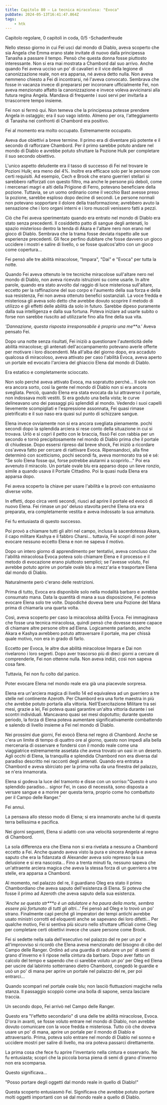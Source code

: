 ```yaml
---
title: Capitolo 80 – La tecnica miracolosa: "Evoca"
pubDate: 2024-05-13T16:41:47.864Z
tags:
    - htk
---
```


Capitolo regolare,
0 capitoli in coda, 0/5
-Schadenfreude

Nello stesso giorno in cui Fei uscì dal mondo di Diablo, aveva scoperto che sia Angela che Emma erano state invitate di nuovo dalla principessa Tanasha a passare il tempo. Pensò che questa donna fosse piuttosto interessante. Non si era mai mostrata a Chambord dal suo arrivo.
Anche quando Fei aveva ucciso un po' di cavalieri e il vice della legione di canonizzazione reale, non era apparsa, né aveva detto nulla. Non aveva nemmeno chiesto a Fei di incontrarsi, né l'aveva convocato. Sembrava che fosse in vacanza invece di prepararsi per incoronare ufficialmente Fei, non aveva menzionato affatto la canonizzazione e invece voleva avvicinarsi alla futura regina Angela.
Mandava di frequente i suoi servi per invitarla a trrascorrere tempo insieme.

Fei non si fermò qui. Non temeva che la principessa potesse prendere Angela in ostaggio; era il suo vago istinto. Almeno per ora, l'atteggiamento di Tanasha nei confronti di Chambord era positivo.

Fei al momento era molto occupato. Estremamente occupato.

Aveva due obiettivi a breve termine. Il primo era di diventare più potente e il secondo di rafforzare Chambord. Per il primo sarebbe potuto andare nel mondo di Diablo e avrebbe potuto sfruttare la Pozione Hulk per completare il suo secondo obiettivo.

L'unico aspetto deludente era il tasso di successo di Fei nel trovare le Pozioni Hulk; era meno del 4%. Inoltre era efficace solo per le persone con certi requisiti. Ad esempio, Cech e Brook che erano guerrieri stellari si sarebbero rafforzati con questo filtro, ma anche le persone più deboli, come i mercenari magri e alti della Prigione di Ferro, potevano beneficiare della pozione.
Tuttavia, se un uomo ordinario come il vecchio Bast avesse preso la pozione, sarebbe esploso dopo decine di secondi. Le persone normali non potevano sopportare il dolore della trasformazione; avrebbero avuto la sensazione che i loro organi interni e i loro muscoli venissero fatti a pezzi.

Ciò che Fei aveva sperimentato quando era entrato nel mondo di Diablo era stato senza precedenti. Il cosiddetto patto di sangue degli antenati, lo spazio misterioso dentro la tenda di Akara e l'altare nero non erano nel gioco di Diablo. Sembrava che la trama fosse deviata rispetto alle sue esperienze precedenti. Gli fece perfino dubitare che fosse davvero un gioco uccidere i mostri e salire di livello, o se fosse qualcos'altro con un gioco come copertura...

Fei pensò alle tre abilità miracolose, "Impara", "Dai" e "Evoca" per tutta la notte.

Quando Fei aveva ottenuto le tre tecniche miracolose sull'altare nero nel mondo di Diablo, non aveva ricevuto istruzioni su come usarle. In altre parole, quando era stato avvolto dal raggio di luce misteriosa sull'altare, eccetto per la raffinazione del suo corpo e l'aumento della sua forza e della sua resistenza, Fei non aveva ottenuto benefici sostanziali.
La voce fredda e misteriosa gli aveva solo detto che avrebbe dovuto scoprire il metodo di utilizzo e gli effetti delle abilità da solo in futuro. Sarebbe dipeso puramente dalla sua intelligenza e dalla sua fortuna. Poteva iniziare ad usarle subito o forse non sarebbe riuscito ad utilizzarle fino alla fine della sua vita.

<em>'Dannazione, questa risposta irresponsabile è proprio una me**a.'</em> Aveva pensato Fei.

Dopo una notte senza risultati, Fei iniziò a questionare l'autenticità delle abilità miracolose; gli antenati dell'accampamento potevano averle offerte per motivare i loro discendenti. Ma all'alba del giorno dopo, era accaduto qualcosa di miracoloso, aveva attivato per caso l'abilità Evoca, aveva aperto un portale ed evocato l'arciera del ghiaccio Elena dal mondo di Diablo.

Era estatico e completamente scioccato.

Non solo perché aveva attivato Evoca, ma sopratutto perché... Il sole non era ancora sorto, così la gente nel mondo di Diablo non si era ancora svegliata.
Perciò, quando Elena era stata evocata da lui attraverso il portale, non indossava molti vestiti. Si era goduto una bella vista; le curve delineavano uno dei passaggi più splendidi al mondo. Vedendo i suoi capelli lievemente scompigliati e l'espressione assonnata, Fei quasi rimase pietrificato e il suo naso era quasi sul punto di schizzare sangue.

Elena invece ovviamente non si era ancora svegliata pienamente. pochi secondi dopo la splendida arciera si rese conto della situazione in cui si trovava. Urlò e si coprì il petto con le braccia, fissò Fei con rabbia per un secondo e tornò precipitosamente nel mondo di Diablo prima che il portale di chiudesse.
Dopo essersi ripreso dal breve shock, Fei iniziò a ricordare cos'aveva fatto per cercare di riattivare Evoca. Ripensandoci, alla fine determinò con scetticismo, pochi secondi fa, aveva mormorato tra sé e sé: "Se solo Elena fosse qui, forse potrebbe aiutarmi a scoprirlo..." Poi era avvenuto il miracolo. Un portale ovale blu era apparso dopo un lieve ronzio, simile a quando usava il Portale Cittadino. Poi la quasi nuda Elena era apparsa dopo.

Fei aveva scoperto la chiave per usare l'abilità e la provò con entusiasmo diverse volte.

In effetti, dopo circa venti secondi, riuscì ad aprire il portale ed evocò di nuovo Elena. Fei rimase un po' deluso stavolta perché Elena ora era preparata, era completamente vestita e aveva indossato la sua armatura.

Fei fu entusiasta di questo successo.

Poi provò a chiamare tutti gli altri nel campo, inclusa la sacerdotessa Akara, il capo militare Kashya e il fabbro Charsi... tuttavia, Fei scoprì di non poter evocare nessuno eccetto Elena e non ne sapeva il motivo.

Dopo un intero giorno di apprendimento per tentativi, aveva concluso che l'abilità miracolosa Evoca poteva solo chiamare Elena e il processo e il metodo di evocazione erano piuttosto semplici; se l'avesse voluto, Fei avrebbe potuto aprire un portale ovale blu a mezz'aria e trasportare Elena dal mondo di Diablo.

Naturalmente però c'erano delle restrizioni.

Prima di tutto, Evoca era disponibile solo nella modalità barbaro e avrebbe consumato mana. Data la quantità di mana a sua disposizione, Fei poteva evocare Elena solo tre volte. Dopodiché doveva bere una Pozione del Mana prima di chiamarla una quarta volta.

Così, aveva scoperto per caso la miracolosa abilità Evoca. Fei immaginava che fosse una tecnica miracolosa, quindi pensò che dovesse essere capace di chiamare altre persone oltre ad Elena. Logicamente parlando, anche Akara e Kashya avrebbero potuto attraversare il portale, ma per chissà quale motivo, non era in grado di farlo.

Eccetto per Evoca, le altre due abilità miracolose Impara e Dai non rivelarono i loro segreti. Dopo aver trascorso più di dieci giorni a cercare di comprenderle, Fei non ottenne nulla. Non aveva indizi, così non sapeva cosa fare.

Tuttavia, Fei non fu colto dal panico.

Poter evocare Elena nel mondo reale era già una piacevole sorpresa.

Elena era un'arciera magica di livello 14 ed equivaleva ad un guerriero a tre stelle nel continente Azeroth. Per Chambord era una forte maestra in più che avrebbe potuto portarla alla vittoria. Nell'Esercitazione Militare tra sei mesi, grazie a lei, Fei poteva quasi garantire un'altra vittoria durante i sei scontri individuali. Mancavano quasi sei mesi dopotutto; durante questo periodo, la forza di Elena poteva aumentare significativamente combattendo e salendo di livello insieme a Fei nel mondo di Diablo.

Nei prossimi due giorni, Fei evocò Elena nel regno di Chambord. Anche se c'era un limite di tempo di quattro ore al giorno, questo non impedì alla bella mercenaria di osservare e fondersi con il mondo reale come una viaggiatrice estremamente assetata che aveva trovato un oasi in un deserto. Agli occhi di Elena, la tranquilla e splendida Chambord non era diversa dal paradiso descritto nei racconti degli antenati. Quando era entrata a Chambord e aveva sbirciato per la prima volta da una finestra del palazzo, se n'era innamorata.

Elena si godeva la luce del tramonto e disse con un sorriso:"Questo è uno splendido paradiso... signor Fei, in caso di necessità, sono disposta a versare sangue e a morire per questa terra, proprio come ho combattuto per il Campo delle Ranger."

Fei annuì.

La pensava allo stesso modo di Elena; si era innamorato anche lui di questa terra bellissima e pacifica.

Nei giorni seguenti, Elena si adattò con una velocità sorprendente al regno di Chambord.

La sola differenza era che Elena non si era rivelata a nessuno a Chambord eccetto a Fei. Anche quando aveva visto la pura e sincera Angela e aveva saputo che era la fidanzata di Alexander aveva solo represso la sua delusione e si era nascosta... Fino a trenta minuti fa, nessuno sapeva che un'attraente arciera magica che aveva la stessa forza di un guerriero a tre stelle, era apparsa a Chambord.

Al momento, nel palazzo del re, il guardiano Oleg era stato il primo Chambordiano che aveva saputo dell'esistenza di Elena. Si poteva che fosse il primo ad Azeroth che aveva saputo della sua esistenza.

<em>'Anche se questo str***o è un adulatore e ha paura della morte, sembra essere più fortunato di tutti gli altri...'</em> Fei pensò ad Oleg e lo trovò un po' strano. Finalmente capì perché gli imperatori dei tempi antichi avrebbe usato ministri corrotti ed eloquenti anche se sapevano dei loro difetti... Per qualche motivo, Fei si sentiva più sicuro nello sfruttare ufficiali come Oleg per completare certi obiettivi invece che usare persone come Brook.

Fei si sedette nella sala dell'esecutivo nel palazzo del re per un po' e all'improvviso si ricordò che Elena aveva menzionato del bisogno di cibo del Campo delle Ranger. Ordinò ad una guardia di radunare un po' di semi di grano d'inverno e li ripose nella cintura da barbaro. Dopo aver fatto un calcolo del tempo e sapendo che ci sarebbe voluto un po' per Oleg ed Elena per uscire dal labirinto sotterraneo dietro Chambord, congedò le guardie e usò un po' di mana per aprire un portale nel palazzo del re, per poi entrarci...

Quando scomparì nel portale ovale blu; non lasciò fluttuazioni magiche nella stanza. Il passaggio scoppiò come una bolla di sapone, senza lasciare traccia.

Un secondo dopo, Fei arrivò nel Campo delle Ranger.

Questo era "l'effetto secondario" di una delle tre abilità miracolose, Evoca. D'ora in avanti, se fosse voluto entrare nel mondo di Diablo, non avrebbe dovuto comunicare con la voce fredda e misteriosa. Tutto ciò che doveva usare un po' di mana, aprire un portale per il mondo di Diablo e attraversarlo. Prima, poteva solo entrare nel mondo di Diablo nel sonno e uccidere mostri per salire di livello, ma ora poteva passarci direttamente.

La prima cosa che fece fu aprire l'inventario nella cintura e osservarlo. Ne fu entusiasta; scoprì che la piccola borsa piena di semi di grano d'inverno non era scomparsa.

Questo significava...

"Posso portare degli oggetti dal mondo reale in quello di Diablo!"

Questa scoperto entusiasmò Fei. Significava che avrebbe potuto portare molti oggetti importanti con sé dal mondo reale a quello di Diablo.




